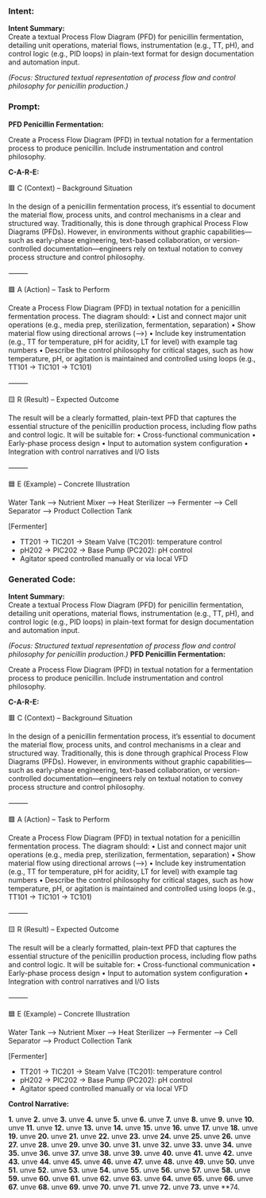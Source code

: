 ### Intent:
**Intent Summary:**  
Create a textual Process Flow Diagram (PFD) for penicillin fermentation, detailing unit operations, material flows, instrumentation (e.g., TT, pH), and control logic (e.g., PID loops) in plain-text format for design documentation and automation input.  

*(Focus: Structured textual representation of process flow and control philosophy for penicillin production.)*

### Prompt:
**PFD Penicillin Fermentation:**

Create a Process Flow Diagram (PFD) in textual notation for a fermentation process to produce penicillin. Include instrumentation and control philosophy.

**C-A-R-E:**

🟥 C (Context) – Background Situation

In the design of a penicillin fermentation process, it’s essential to document the material flow, process units, and control mechanisms in a clear and structured way. Traditionally, this is done through graphical Process Flow Diagrams (PFDs). However, in environments without graphic capabilities—such as early-phase engineering, text-based collaboration, or version-controlled documentation—engineers rely on textual notation to convey process structure and control philosophy.

⸻

🟩 A (Action) – Task to Perform

Create a Process Flow Diagram (PFD) in textual notation for a penicillin fermentation process. The diagram should:
	•	List and connect major unit operations (e.g., media prep, sterilization, fermentation, separation)
	•	Show material flow using directional arrows (-->)
	•	Include key instrumentation (e.g., TT for temperature, pH for acidity, LT for level) with example tag numbers
	•	Describe the control philosophy for critical stages, such as how temperature, pH, or agitation is maintained and controlled using loops (e.g., TT101 → TIC101 → TC101)

⸻

🟨 R (Result) – Expected Outcome

The result will be a clearly formatted, plain-text PFD that captures the essential structure of the penicillin production process, including flow paths and control logic. It will be suitable for:
	•	Cross-functional communication
	•	Early-phase process design
	•	Input to automation system configuration
	•	Integration with control narratives and I/O lists

⸻

🟦 E (Example) – Concrete Illustration

Water Tank --> Nutrient Mixer --> Heat Sterilizer --> Fermenter --> Cell Separator --> Product Collection Tank

[Fermenter]
  - TT201 → TIC201 → Steam Valve (TC201): temperature control
  - pH202 → PIC202 → Base Pump (PC202): pH control
  - Agitator speed controlled manually or via local VFD

### Generated Code:
**Intent Summary:**  
Create a textual Process Flow Diagram (PFD) for penicillin fermentation, detailing unit operations, material flows, instrumentation (e.g., TT, pH), and control logic (e.g., PID loops) in plain-text format for design documentation and automation input.  

*(Focus: Structured textual representation of process flow and control philosophy for penicillin production.)*
**PFD Penicillin Fermentation:**

Create a Process Flow Diagram (PFD) in textual notation for a fermentation process to produce penicillin. Include instrumentation and control philosophy.

**C-A-R-E:**

🟥 C (Context) – Background Situation

In the design of a penicillin fermentation process, it’s essential to document the material flow, process units, and control mechanisms in a clear and structured way. Traditionally, this is done through graphical Process Flow Diagrams (PFDs). However, in environments without graphic capabilities—such as early-phase engineering, text-based collaboration, or version-controlled documentation—engineers rely on textual notation to convey process structure and control philosophy.

⸻

🟩 A (Action) – Task to Perform

Create a Process Flow Diagram (PFD) in textual notation for a penicillin fermentation process. The diagram should:
	•	List and connect major unit operations (e.g., media prep, sterilization, fermentation, separation)
	•	Show material flow using directional arrows (-->)
	•	Include key instrumentation (e.g., TT for temperature, pH for acidity, LT for level) with example tag numbers
	•	Describe the control philosophy for critical stages, such as how temperature, pH, or agitation is maintained and controlled using loops (e.g., TT101 → TIC101 → TC101)

⸻

🟨 R (Result) – Expected Outcome

The result will be a clearly formatted, plain-text PFD that captures the essential structure of the penicillin production process, including flow paths and control logic. It will be suitable for:
	•	Cross-functional communication
	•	Early-phase process design
	•	Input to automation system configuration
	•	Integration with control narratives and I/O lists

⸻

🟦 E (Example) – Concrete Illustration

Water Tank --> Nutrient Mixer --> Heat Sterilizer --> Fermenter --> Cell Separator --> Product Collection Tank

[Fermenter]
  - TT201 → TIC201 → Steam Valve (TC201): temperature control
  - pH202 → PIC202 → Base Pump (PC202): pH control
  - Agitator speed controlled manually or via local VFD

**Control Narrative:**

**1.** unve
**2.** unve
**3.** unve
**4.** unve
**5.** unve
**6.** unve
**7.** unve
**8.** unve
**9.** unve
**10.** unve
**11.** unve
**12.** unve
**13.** unve
**14.** unve
**15.** unve
**16.** unve
**17.** unve
**18.** unve
**19.** unve
**20.** unve
**21.** unve
**22.** unve
**23.** unve
**24.** unve
**25.** unve
**26.** unve
**27.** unve
**28.** unve
**29.** unve
**30.** unve
**31.** unve
**32.** unve
**33.** unve
**34.** unve
**35.** unve
**36.** unve
**37.** unve
**38.** unve
**39.** unve
**40.** unve
**41.** unve
**42.** unve
**43.** unve
**44.** unve
**45.** unve
**46.** unve
**47.** unve
**48.** unve
**49.** unve
**50.** unve
**51.** unve
**52.** unve
**53.** unve
**54.** unve
**55.** unve
**56.** unve
**57.** unve
**58.** unve
**59.** unve
**60.** unve
**61.** unve
**62.** unve
**63.** unve
**64.** unve
**65.** unve
**66.** unve
**67.** unve
**68.** unve
**69.** unve
**70.** unve
**71.** unve
**72.** unve
**73.** unve
**74.
